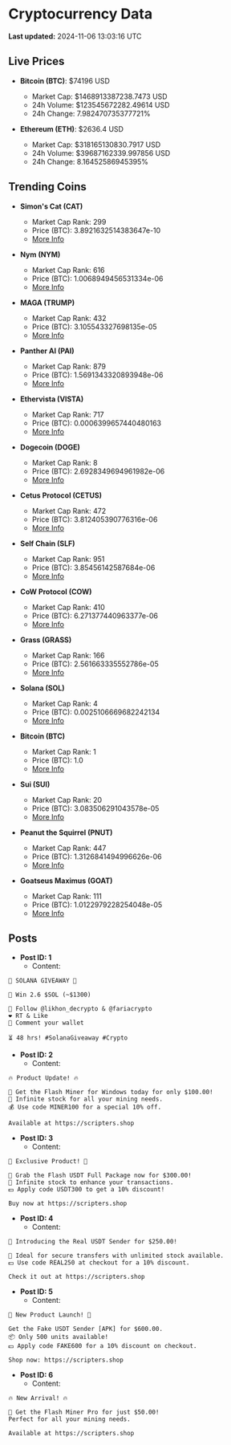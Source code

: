 # Cryptocurrency Data

**Last updated:** 2024-11-06 13:03:16 UTC

## Live Prices
- **Bitcoin (BTC)**: $74196 USD
  - Market Cap: $1468913387238.7473 USD
  - 24h Volume: $123545672282.49614 USD
  - 24h Change: 7.982470735377721%

- **Ethereum (ETH)**: $2636.4 USD
  - Market Cap: $318165130830.7917 USD
  - 24h Volume: $39687162339.997856 USD
  - 24h Change: 8.16452586945395%

## Trending Coins
- **Simon's Cat (CAT)**
  - Market Cap Rank: 299
  - Price (BTC): 3.8921632514383647e-10
  - [More Info](https://www.coingecko.com/en/coins/simons-cat)

- **Nym (NYM)**
  - Market Cap Rank: 616
  - Price (BTC): 1.0068949456531334e-06
  - [More Info](https://www.coingecko.com/en/coins/nym)

- **MAGA (TRUMP)**
  - Market Cap Rank: 432
  - Price (BTC): 3.105543327698135e-05
  - [More Info](https://www.coingecko.com/en/coins/maga)

- **Panther AI (PAI)**
  - Market Cap Rank: 879
  - Price (BTC): 1.5691343320893948e-06
  - [More Info](https://www.coingecko.com/en/coins/panther-ai)

- **Ethervista (VISTA)**
  - Market Cap Rank: 717
  - Price (BTC): 0.0006399657440480163
  - [More Info](https://www.coingecko.com/en/coins/ethervista)

- **Dogecoin (DOGE)**
  - Market Cap Rank: 8
  - Price (BTC): 2.6928349694961982e-06
  - [More Info](https://www.coingecko.com/en/coins/dogecoin)

- **Cetus Protocol (CETUS)**
  - Market Cap Rank: 472
  - Price (BTC): 3.812405390776316e-06
  - [More Info](https://www.coingecko.com/en/coins/cetus-protocol)

- **Self Chain (SLF)**
  - Market Cap Rank: 951
  - Price (BTC): 3.85456142587684e-06
  - [More Info](https://www.coingecko.com/en/coins/self-chain)

- **CoW Protocol (COW)**
  - Market Cap Rank: 410
  - Price (BTC): 6.271377440963377e-06
  - [More Info](https://www.coingecko.com/en/coins/cow-protocol)

- **Grass (GRASS)**
  - Market Cap Rank: 166
  - Price (BTC): 2.561663335552786e-05
  - [More Info](https://www.coingecko.com/en/coins/grass)

- **Solana (SOL)**
  - Market Cap Rank: 4
  - Price (BTC): 0.0025106669682242134
  - [More Info](https://www.coingecko.com/en/coins/solana)

- **Bitcoin (BTC)**
  - Market Cap Rank: 1
  - Price (BTC): 1.0
  - [More Info](https://www.coingecko.com/en/coins/bitcoin)

- **Sui (SUI)**
  - Market Cap Rank: 20
  - Price (BTC): 3.083506291043578e-05
  - [More Info](https://www.coingecko.com/en/coins/sui)

- **Peanut the Squirrel (PNUT)**
  - Market Cap Rank: 447
  - Price (BTC): 1.3126841494996626e-06
  - [More Info](https://www.coingecko.com/en/coins/peanut-the-squirrel)

- **Goatseus Maximus (GOAT)**
  - Market Cap Rank: 111
  - Price (BTC): 1.0122979228254048e-05
  - [More Info](https://www.coingecko.com/en/coins/goatseus-maximus)

## Posts
- **Post ID: 1**
  - Content:
```
🚀 SOLANA GIVEAWAY 🚀

🎁 Win 2.6 $SOL (~$1300)

🤝 Follow @likhon_decrypto & @fariacrypto
❤️ RT & Like
💬 Comment your wallet

⏳ 48 hrs! #SolanaGiveaway #Crypto
```

- **Post ID: 2**
  - Content:
```
🔥 Product Update! 🔥

🚀 Get the Flash Miner for Windows today for only $100.00!
🔋 Infinite stock for all your mining needs.
💰 Use code MINER100 for a special 10% off.

Available at https://scripters.shop
```

- **Post ID: 3**
  - Content:
```
🎁 Exclusive Product! 🎁

💸 Grab the Flash USDT Full Package now for $300.00!
🎉 Infinite stock to enhance your transactions.
💵 Apply code USDT300 to get a 10% discount!

Buy now at https://scripters.shop
```

- **Post ID: 4**
  - Content:
```
💎 Introducing the Real USDT Sender for $250.00!

💼 Ideal for secure transfers with unlimited stock available.
💵 Use code REAL250 at checkout for a 10% discount.

Check it out at https://scripters.shop
```

- **Post ID: 5**
  - Content:
```
🚀 New Product Launch! 🚀

Get the Fake USDT Sender [APK] for $600.00.
📦 Only 500 units available!
💵 Apply code FAKE600 for a 10% discount on checkout.

Shop now: https://scripters.shop
```

- **Post ID: 6**
  - Content:
```
🔥 New Arrival! 🔥

💸 Get the Flash Miner Pro for just $50.00!
Perfect for all your mining needs.

Available at https://scripters.shop
```

